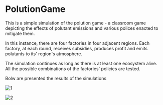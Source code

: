 # PolutionGame

This is a simple simulation of the polution game - a classroom game depicting the effects of polutant emissions and various polices enacted to mitigate them.

In this instance, there are four factories in four adjacent regions. Each factory, at each round, receives subsidies, produces profit and emits polutants to its' region's atmosphere.

The simulation continues as long as there is at least one ecosystem alive. All the possible combinations of the factories' policies are tested.

Bolw are presented the results of the simulations

![1](https://user-images.githubusercontent.com/56920806/159648098-1fb31868-0078-4222-bb6f-c1ed34a83c9b.png)


![2](https://user-images.githubusercontent.com/56920806/159648148-8a139d9a-a6e7-447b-a4fa-8b39824fd76a.png)

